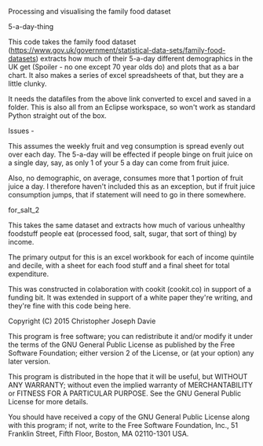 Processing and visualising the family food dataset

5-a-day-thing

This code takes the family food dataset 
(https://www.gov.uk/government/statistical-data-sets/family-food-datasets)
extracts how much of their 5-a-day different demographics in the UK get
(Spoiler - no one except 70 year olds do) and plots that as a bar chart.
It also makes a series of excel spreadsheets of that, but they are a little
clunky.

It needs the datafiles from the above link converted to excel and saved in
a folder.  This is also all from an Eclipse workspace, so won't work as 
standard Python straight out of the box.

Issues -

This assumes the weekly fruit and veg consumption is spread evenly out over
each day.  The 5-a-day will be effected if people binge on fruit juice on a
single day, say, as only 1 of your 5 a day can come from fruit juice.  

Also, no demographic, on average, consumes more that 1 portion of fruit juice
a day.  I therefore haven't included this as an exception, but if fruit juice
consumption jumps, that if statement will need to go in there somewhere.

for_salt_2

This takes the same dataset and extracts how much of various unhealthy 
foodstuff people eat (processed food, salt, sugar, that sort of thing)
by income.

The primary output for this is an excel workbook for each of income quintile
and decile, with a sheet for each food stuff and a final sheet for total 
expenditure.

This was constructed in colaboration with cookit (cookit.co) in support of a
funding bit.  It was extended in support of a white paper they're writing,
and they're fine with this code being here.

Copyright (C) 2015  Christopher Joseph Davie

This program is free software; you can redistribute it and/or modify
it under the terms of the GNU General Public License as published by
the Free Software Foundation; either version 2 of the License, or
(at your option) any later version.

This program is distributed in the hope that it will be useful,
but WITHOUT ANY WARRANTY; without even the implied warranty of
MERCHANTABILITY or FITNESS FOR A PARTICULAR PURPOSE.  See the
GNU General Public License for more details.

You should have received a copy of the GNU General Public License along
with this program; if not, write to the Free Software Foundation, Inc.,
51 Franklin Street, Fifth Floor, Boston, MA 02110-1301 USA.
